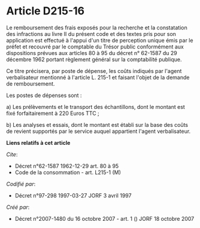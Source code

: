 # Article D215-16

Le remboursement des frais exposés pour la recherche et la constatation des infractions au livre II du présent code et des
textes pris pour son application est effectué à l'appui d'un titre de perception unique émis par le préfet et recouvré par le
comptable du Trésor public conformément aux dispositions prévues aux articles 80 à 95 du décret n° 62-1587 du 29 décembre
1962 portant règlement général sur la comptabilité publique.

Ce titre précisera, par poste de dépense, les coûts indiqués par l'agent verbalisateur mentionné à l'article L. 215-1 et
faisant l'objet de la demande de remboursement.

Les postes de dépenses sont :

a) Les prélèvements et le transport des échantillons, dont le montant est fixé forfaitairement à 220 Euros TTC ;

b) Les analyses et essais, dont le montant est établi sur la base des coûts de revient supportés par le service auquel
appartient l'agent verbalisateur.

**Liens relatifs à cet article**

_Cite_:

  - Décret n°62-1587 1962-12-29 art. 80 à 95
  - Code de la consommation - art. L215-1 (M)

_Codifié par_:

  - Décret n°97-298 1997-03-27 JORF 3 avril 1997

_Créé par_:

  - Décret n°2007-1480 du 16 octobre 2007 - art. 1 () JORF 18 octobre 2007
